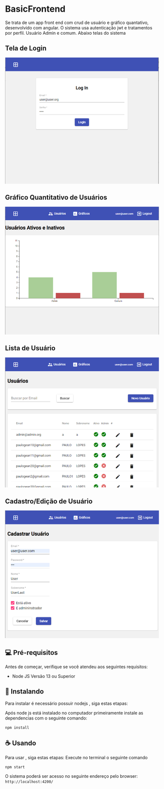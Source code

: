 # BasicFrontend

Se trata de um app front end com crud de usuário e gráfico quantativo, desenvolvido com angular.
O sistema usa autenticação jwt e tratamentos por perfil. Usuário Admin e comum.
Abaixo telas do sistema


## Tela de Login
<img src="login.PNG" alt="Login">

## Gráfico Quantitativo de Usuários
<img src="user-chart.PNG" alt="Login">

## Lista de Usuário
<img src="user-list.PNG" alt="Login">

## Cadastro/Edição de Usuário
<img src="user-edit.PNG" alt="Login">


## 💻 Pré-requisitos

Antes de começar, verifique se você atendeu aos seguintes requisitos:

- Node JS Versão 13 ou Superior


## 🚀 Instalando

Para instalar é necessário possuir nodejs , siga estas etapas:

Após node js está instalado no computador primeiramente instale as dependencias com o seguinte comando:

```
npm install
```

## ☕ Usando 

Para usar , siga estas etapas:
Execute no terminal o seguinte comando

```
npm start
```

O sistema poderá ser acesso no seguinte endereço pelo browser: `http://localhost:4200/`
